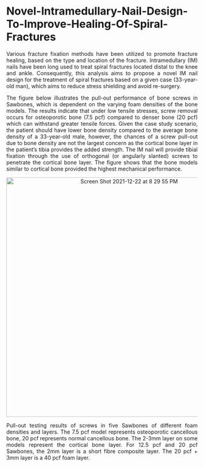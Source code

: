 # Novel-Intramedullary-Nail-Design-To-Improve-Healing-Of-Spiral-Fractures
<p align="justify">
Various fracture fixation methods have been utilized to promote fracture healing, based on the type and location of the fracture. Intramedullary (IM) nails have been long used to treat spiral fractures located distal to the knee and ankle. Consequently, this analysis aims to propose a novel IM nail design for the treatment of spiral fractures based on a given case (33-year-old man), which aims to reduce stress shielding and avoid re-surgery. 
</p>

<p align="justify">
The figure below illustrates the pull-out performance of bone screws in Sawbones, which is dependent on the varying foam densities of the bone models. The results indicate that under low tensile stresses, screw removal occurs for osteoporotic bone (7.5 pcf) compared to denser bone (20 pcf) which can withstand greater tensile forces. Given the case study scenario, the patient should have lower bone density compared to the average bone density of a 33-year-old male, however, the chances of a screw pull-out due to bone density are not the largest concern as the cortical bone layer in the patient’s tibia provides the added strength. The IM nail will provide tibial fixation through the use of orthogonal (or angularly slanted) screws to penetrate the cortical bone layer. The figure shows that the bone models similar to cortical bone provided the highest mechanical performance. 
</p>

<p align="center">
  
<img width="631" alt="Screen Shot 2021-12-22 at 8 29 55 PM" src="https://user-images.githubusercontent.com/70657426/147138877-917b3b60-fabf-4fee-9e08-9e1d2b81f420.png">

</p>

<p align="justify">
Pull-out testing results of screws in five Sawbones of different foam densities and layers. The 7.5 pcf model represents osteoporotic cancellous bone, 20 pcf represents normal cancellous bone. The 2-3mm layer on some models represent the cortical bone layer. For 12.5 pcf and 20 pcf Sawbones, the 2mm layer is a short fibre composite layer. The 20 pcf + 3mm layer is a 40 pcf foam layer.
</p>
